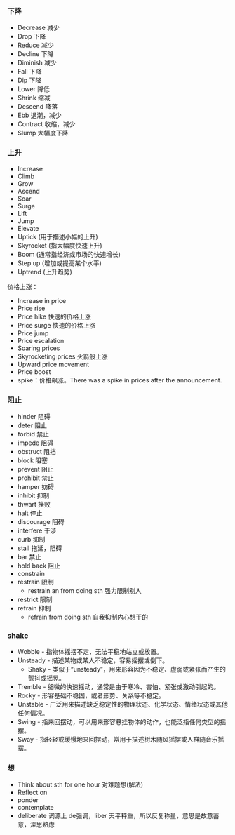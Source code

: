 ### 下降

- Decrease 减少
- Drop 下降
- Reduce 减少
- Decline 下降
- Diminish 减少
- Fall 下降
- Dip 下降
- Lower 降低
- Shrink 缩减
- Descend 降落
- Ebb 退潮，减少
- Contract 收缩，减少
- Slump 大幅度下降

### 上升
- Increase
- Climb
- Grow
- Ascend
- Soar
- Surge
- Lift
- Jump
- Elevate
- Uptick (用于描述小幅的上升)
- Skyrocket (指大幅度快速上升)
- Boom (通常指经济或市场的快速增长)
- Step up (增加或提高某个水平)
- Uptrend (上升趋势)

价格上涨：
- Increase in price
- Price rise
- Price hike 快速的价格上涨
- Price surge 快速的价格上涨
- Price jump
- Price escalation
- Soaring prices
- Skyrocketing prices 火箭般上涨
- Upward price movement
- Price boost
- spike：价格飙涨。There was a spike in prices after the announcement.

### 阻止
- hinder 阻碍
- deter 阻止
- forbid 禁止
- impede 阻碍
- obstruct 阻挡
- block 阻塞
- prevent 阻止
- prohibit 禁止
- hamper 妨碍
- inhibit 抑制
- thwart 挫败
- halt 停止
- discourage 阻碍
- interfere 干涉
- curb 抑制
- stall 拖延，阻碍
- bar 禁止
- hold back 阻止
- constrain 
- restrain 限制
  - restrain an from doing sth 强力限制别人
- restrict 限制
- refrain 抑制
  - refrain from doing sth 自我抑制内心想干的

### shake
- Wobble - 指物体摇摆不定，无法平稳地站立或放置。
- Unsteady - 描述某物或某人不稳定，容易摇摆或倒下。
  - Shaky - 类似于“unsteady”，用来形容因为不稳定、虚弱或紧张而产生的颤抖或摇晃。
- Tremble - 细微的快速摇动，通常是由于寒冷、害怕、紧张或激动引起的。
- Rocky - 形容基础不稳固，或者形势、关系等不稳定。
- Unstable - 广泛用来描述缺乏稳定性的物理状态、化学状态、情绪状态或其他任何情况。
- Swing - 指来回摆动，可以用来形容悬挂物体的动作，也能泛指任何类型的摇摆。
- Sway - 指轻轻或缓慢地来回摆动，常用于描述树木随风摇摆或人群随音乐摇摆。

### 想
- Think about sth for one hour 对难题想(解法)
- Reflect on
- ponder 
- contemplate
- deliberate 词源上 de强调，liber 天平秤重，所以反复称量，意思是故意蓄意，深思熟虑


